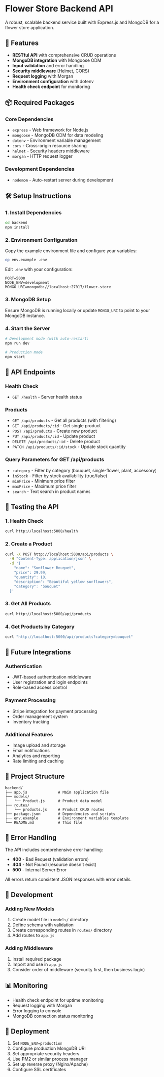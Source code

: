 # Flower Store Backend API

A robust, scalable backend service built with Express.js and MongoDB for a flower store application.

## 🚀 Features

- **RESTful API** with comprehensive CRUD operations
- **MongoDB integration** with Mongoose ODM
- **Input validation** and error handling
- **Security middleware** (Helmet, CORS)
- **Request logging** with Morgan
- **Environment configuration** with dotenv
- **Health check endpoint** for monitoring

## 📦 Required Packages

### Core Dependencies
- `express` - Web framework for Node.js
- `mongoose` - MongoDB ODM for data modeling
- `dotenv` - Environment variable management
- `cors` - Cross-origin resource sharing
- `helmet` - Security headers middleware
- `morgan` - HTTP request logger

### Development Dependencies
- `nodemon` - Auto-restart server during development

## 🛠️ Setup Instructions

### 1. Install Dependencies
```bash
cd backend
npm install
```

### 2. Environment Configuration
Copy the example environment file and configure your variables:
```bash
cp env.example .env
```

Edit `.env` with your configuration:
```env
PORT=5000
NODE_ENV=development
MONGO_URI=mongodb://localhost:27017/flower-store
```

### 3. MongoDB Setup
Ensure MongoDB is running locally or update `MONGO_URI` to point to your MongoDB instance.

### 4. Start the Server
```bash
# Development mode (with auto-restart)
npm run dev

# Production mode
npm start
```

## 📡 API Endpoints

### Health Check
- `GET /health` - Server health status

### Products
- `GET /api/products` - Get all products (with filtering)
- `GET /api/products/:id` - Get single product
- `POST /api/products` - Create new product
- `PUT /api/products/:id` - Update product
- `DELETE /api/products/:id` - Delete product
- `PATCH /api/products/:id/stock` - Update stock quantity

### Query Parameters for GET /api/products
- `category` - Filter by category (bouquet, single-flower, plant, accessory)
- `inStock` - Filter by stock availability (true/false)
- `minPrice` - Minimum price filter
- `maxPrice` - Maximum price filter
- `search` - Text search in product names

## 🧪 Testing the API

### 1. Health Check
```bash
curl http://localhost:5000/health
```

### 2. Create a Product
```bash
curl -X POST http://localhost:5000/api/products \
  -H "Content-Type: application/json" \
  -d '{
    "name": "Sunflower Bouquet",
    "price": 29.99,
    "quantity": 10,
    "description": "Beautiful yellow sunflowers",
    "category": "bouquet"
  }'
```

### 3. Get All Products
```bash
curl http://localhost:5000/api/products
```

### 4. Get Products by Category
```bash
curl "http://localhost:5000/api/products?category=bouquet"
```

## 🔐 Future Integrations

### Authentication
- JWT-based authentication middleware
- User registration and login endpoints
- Role-based access control

### Payment Processing
- Stripe integration for payment processing
- Order management system
- Inventory tracking

### Additional Features
- Image upload and storage
- Email notifications
- Analytics and reporting
- Rate limiting and caching

## 📁 Project Structure
```
backend/
├── app.js              # Main application file
├── models/
│   └── Product.js      # Product data model
├── routes/
│   └── products.js     # Product CRUD routes
├── package.json        # Dependencies and scripts
├── env.example         # Environment variables template
└── README.md           # This file
```

## 🚨 Error Handling

The API includes comprehensive error handling:
- **400** - Bad Request (validation errors)
- **404** - Not Found (resource doesn't exist)
- **500** - Internal Server Error

All errors return consistent JSON responses with error details.

## 🔧 Development

### Adding New Models
1. Create model file in `models/` directory
2. Define schema with validation
3. Create corresponding routes in `routes/` directory
4. Add routes to `app.js`

### Adding Middleware
1. Install required package
2. Import and use in `app.js`
3. Consider order of middleware (security first, then business logic)

## 📊 Monitoring

- Health check endpoint for uptime monitoring
- Request logging with Morgan
- Error logging to console
- MongoDB connection status monitoring

## 🚀 Deployment

1. Set `NODE_ENV=production`
2. Configure production MongoDB URI
3. Set appropriate security headers
4. Use PM2 or similar process manager
5. Set up reverse proxy (Nginx/Apache)
6. Configure SSL certificates
